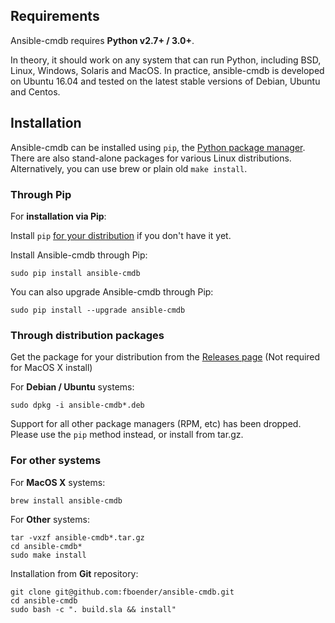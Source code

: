 ## Requirements

Ansible-cmdb requires **Python v2.7+ / 3.0+**.

In theory, it should work on any system that can run Python, including BSD,
Linux, Windows, Solaris and MacOS. In practice, ansible-cmdb is developed on
Ubuntu 16.04 and tested on the latest stable versions of Debian, Ubuntu and
Centos.

## Installation


Ansible-cmdb can be installed using `pip`, the [Python package
manager](https://pypi.org/project/pip/). There are also stand-alone packages
for various Linux distributions. Alternatively, you can use brew or plain old
`make install`.

### Through Pip

For **installation via Pip**:

Install `pip` [for your distribution](https://packaging.python.org/install_requirements_linux/)
if you don't have it yet.

Install Ansible-cmdb through Pip:

    sudo pip install ansible-cmdb

You can also upgrade Ansible-cmdb through Pip:

    sudo pip install --upgrade ansible-cmdb

### Through distribution packages

Get the package for your distribution from the [Releases
page](https://github.com/fboender/ansible-cmdb/releases) (Not required for
MacOS X install)

For **Debian / Ubuntu** systems:

    sudo dpkg -i ansible-cmdb*.deb

Support for all other package managers (RPM, etc) has been dropped. Please use
the `pip` method instead, or install from tar.gz.

### For other systems

For **MacOS X** systems:

    brew install ansible-cmdb

For **Other** systems:

    tar -vxzf ansible-cmdb*.tar.gz
    cd ansible-cmdb*
    sudo make install

Installation from **Git** repository:

    git clone git@github.com:fboender/ansible-cmdb.git
    cd ansible-cmdb
	sudo bash -c ". build.sla && install"
